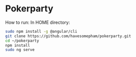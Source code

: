# Pokerparty

How to run:
In HOME directory:
```bash
sudo npm install -g @angular/cli
git clone https://github.com/havesomepham/pokerparty.git
cd ~/pokerparty
npm install
sudo ng serve
```
